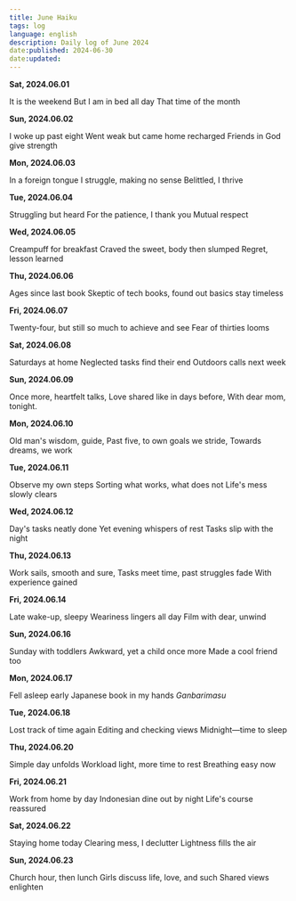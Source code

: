 ```yaml
---
title: June Haiku
tags: log
language: english
description: Daily log of June 2024
date:published: 2024-06-30
date:updated:
---
```


**Sat, 2024.06.01**

It is the weekend
But I am in bed all day
That time of the month

**Sun, 2024.06.02**

I woke up past eight
Went weak but came home recharged
Friends in God give strength

**Mon, 2024.06.03**

In a foreign tongue
I struggle, making no sense
Belittled, I thrive

**Tue, 2024.06.04**

Struggling but heard
For the patience, I thank you
Mutual respect

**Wed, 2024.06.05**

Creampuff for breakfast
Craved the sweet, body then slumped
Regret, lesson learned

**Thu, 2024.06.06**

Ages since last book
Skeptic of tech books, found out
basics stay timeless

**Fri, 2024.06.07**

Twenty-four, but still
so much to achieve and see
Fear of thirties looms

**Sat, 2024.06.08**

Saturdays at home
Neglected tasks find their end
Outdoors calls next week

**Sun, 2024.06.09**

Once more, heartfelt talks,
Love shared like in days before,
With dear mom, tonight.

**Mon, 2024.06.10**

Old man's wisdom, guide,
Past five, to own goals we stride,
Towards dreams, we work

**Tue, 2024.06.11**

Observe my own steps
Sorting what works, what does not
Life's mess slowly clears

**Wed, 2024.06.12**

Day's tasks neatly done
Yet evening whispers of rest
Tasks slip with the night

**Thu, 2024.06.13**

Work sails, smooth and sure,
Tasks meet time, past struggles fade
With experience gained

**Fri, 2024.06.14**

Late wake-up, sleepy
Weariness lingers all day
Film with dear, unwind

**Sun, 2024.06.16**

Sunday with toddlers
Awkward, yet a child once more
Made a cool friend too

**Mon, 2024.06.17**

Fell asleep early
Japanese book in my hands
_Ganbarimasu_

**Tue, 2024.06.18**

Lost track of time again
Editing and checking views
Midnight—time to sleep

**Thu, 2024.06.20**

Simple day unfolds
Workload light, more time to rest
Breathing easy now

**Fri, 2024.06.21**

Work from home by day
Indonesian dine out by night
Life's course reassured

**Sat, 2024.06.22**

Staying home today
Clearing mess, I declutter
Lightness fills the air

**Sun, 2024.06.23**

Church hour, then lunch
Girls discuss life, love, and such
Shared views enlighten

